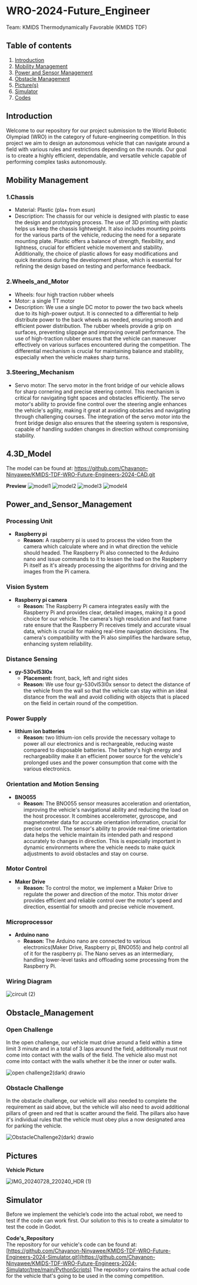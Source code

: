 # WRO-2024-Future_Engineer
Team: KMIDS Thermodynamically Favorable (KMIDS TDF)
## Table of contents

1. [Introduction](#Introduction)
2. [Mobility Management](#Mobility_Management)
3. [Power and Sensor Management](#Power_and_Sensor_Management)
4. [Obstacle Management](#Obstacle_Management)
5. [Picture(s)](#Pictures)
6. [Simulator](#Simulator)
7. [Codes](#Code's_Repository)  

## Introduction

Welcome to our repository for our project submission to the World Robotic Olympiad (WRO) 
in the category of future-engineering competition. In this project we aim to design an 
autonomous vehicle that can navigate around a field with various rules and restrictions 
depending on the rounds. Our goal is to create a highly efficient, dependable, and versatile 
vehicle capable of performing complex tasks autonomously.

## Mobility Management

### 1.Chassis
  - Material: Plastic (pla+ from esun)
  - Description: The chassis for our vehicle is designed with plastic to ease the design and
    prototyping process. The use of 3D printing with plastic helps us keep the chassis lightweight.
    It also includes mounting points for the various parts of the vehicle, reducing the need for a
    separate mounting plate. Plastic offers a balance of strength, flexibility, and lightness, crucial
    for efficient vehicle movement and stability. Additionally, the choice of plastic allows for easy
    modifications and quick iterations during the development phase, which is essential for refining
    the design based on testing and performance feedback.
    
### 2.Wheels_and_Motor  
  - Wheels: four high traction rubber wheels
  - Motor: a single TT motor
  - Description: We use a single DC motor to power the two back wheels due to its high-power output.
    It is connected to a differential to help distribute power to the back wheels as needed, ensuring
    smooth and efficient power distribution. The rubber wheels provide a grip on surfaces, preventing
    slippage and improving overall performance. The use of high-traction rubber ensures that the vehicle
    can maneuver effectively on various surfaces encountered during the competition. The differential
    mechanism is crucial for maintaining balance and stability, especially when the vehicle makes sharp turns.

### 3.Steering_Mechanism  
   - Servo motor: The servo motor in the front bridge of our vehicle allows for sharp cornering and
     precise steering control. This mechanism is critical for navigating tight spaces and obstacles
     efficiently. The servo motor's ability to provide fine control over the steering angle enhances
     the vehicle's agility, making it great at avoiding obstacles and navigating through challenging
     courses. The integration of the servo motor into the front bridge design also ensures that the
     steering system is responsive, capable of handling sudden changes in direction without compromising stability.

## 4.3D_Model
The model can be found at: https://github.com/Chayanon-Ninyawee/KMIDS-TDF-WRO-Future-Engineers-2024-CAD.git 

**Preview**
![model1](https://github.com/user-attachments/assets/f41a2135-810c-4ccf-9b6c-103ac6d18c37)
![model2](https://github.com/user-attachments/assets/d45dcc8f-3008-4ca5-84d4-a537edc13299)
![model3](https://github.com/user-attachments/assets/24de6c65-e1ef-495b-adf7-759964857b95)
![model4](https://github.com/user-attachments/assets/885f3590-4642-4a53-9ade-b99cad2d2453)

     
## Power_and_Sensor_Management  
### Processing Unit  
- **Raspberry pi**
  - **Reason:** A raspberry pi is used to process the video from the camera which calculate
    where and in what direction the vehicle should headed. The Raspberry Pi also connected
    to the Arduino nano and issue commands to it to lessen the load on the Raspberry Pi itself
    as it's already processing the algorithms for driving and the images from the Pi camera.

### Vision System
- **Raspberry pi camera**
  - **Reason:**  The Raspberry Pi camera integrates easily with the Raspberry Pi and provides
    clear, detailed images, making it a good choice for our vehicle. The camera's high resolution
    and fast frame rate ensure that the Raspberry Pi receives timely and accurate visual data,
    which is crucial for making real-time navigation decisions. The camera's compatibility with
    the Pi also simplifies the hardware setup, enhancing system reliability.
    
### Distance Sensing  
- **gy-530vl53l0x**
  - **Placement:** front, back, left and right sides
  - **Reason:** We use four gy-530vl53l0x sensor to detect the distance of the vehicle from
    the wall so that the vehicle can stay within an ideal distance from the wall and
    avoid colliding with objects that is placed on the field in certain round of
    the competition.

### Power Supply
- **lithium ion batteries**
  - **Reason:** two lithium-ion cells provide the necessary voltage to power all our electronics
    and is rechargeable, reducing waste compared to disposable batteries. The battery's high energy
    and rechargeability make it an efficient power source for the vehicle's prolonged uses and the
    power consumption that come with the various electronics.

### Orientation and Motion Sensing
- **BNO055**
  - **Reason:** The BNO055 sensor measures acceleration and orientation, improving
    the vehicle's navigational ability and reducing the load on the host processor.
    It combines accelerometer, gyroscope, and magnetometer data for accurate orientation
    information, crucial for precise control. The sensor's ability to provide real-time
    orientation data helps the vehicle maintain its intended path and respond accurately
    to changes in direction. This is especially important in dynamic environments where
    the vehicle needs to make quick adjustments to avoid obstacles and stay on course.

### Motor Control
- **Maker Drive**
  - **Reason:** To control the motor, we implement a Maker Drive to regulate the power
    and direction of the motor. This motor driver provides efficient and reliable
    control over the motor's speed and direction, essential for smooth and precise
    vehicle movement.

### Microprocessor
- **Arduino nano**
  - **Reason:** The Arduino nano are connected to various electronics(Maker Drive, Raspberry pi,
    BNO055) and help control all of it for the raspberry pi. The Nano serves as an intermediary,
    handling lower-level tasks and offloading some processing from the Raspberry Pi.



### Wiring Diagram


![circuit (2)](https://github.com/user-attachments/assets/f2e377d0-6cdc-46d0-8369-a7eadb77a23c)


## Obstacle_Management  
### Open Challenge  
In the open challenge, our vehicle must drive around a field within a time limit 3 minute and
in a total of 3 laps around the field, additionally must not come into contact with the walls 
of the field. The vehicle also must not come into contact with the walls whether it be the 
inner or outer walls.


![open challenge2(dark) drawio](https://github.com/user-attachments/assets/a4d2849d-4b81-46ae-acda-06fecf008ce3)


### Obstacle Challenge  
In the obstacle challenge, our vehicle will also needed to complete the requirement as said above,
but the vehicle will also need to avoid additional pillars of green and red that is scatter around
the field. The pillars also have it's individual rules that the vehicle must obey plus a now designated
area for parking the vehicle.  


![ObstacleChallenge2(dark) drawio](https://github.com/user-attachments/assets/2b8b057d-6421-4a8c-8a0d-3db446a31536)


## Pictures
**Vehicle Picture**  

![IMG_20240728_220240_HDR (1)](https://github.com/user-attachments/assets/bea13e5b-34d0-43cb-bb45-c0cf6dfb639b)

## Simulator
Before we implement the vehicle’s code into the actual robot, we need to test if the code can work first.
Our solution to this is to create a simulator to test the code in Godot.

**Code's_Repository**  
The repository for our vehicle's code can be found at:
[https://github.com/Chayanon-Ninyawee/KMIDS-TDF-WRO-Future-Engineers-2024-Simulator.git](https://github.com/Chayanon-Ninyawee/KMIDS-TDF-WRO-Future-Engineers-2024-Simulator/tree/main/PythonScripts) 
The repository contains the actual code for the vehicle that's going to be used in the coming competition.

